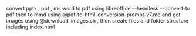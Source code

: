 convert pptx , ppt , ms word  to pdf using libreoffice --headless --convert-to pdf then to mmd using @pdf-to-html-conversion-prompt-v7.md and get images using @download_images.sh , then create files and folder structure including index.html 
